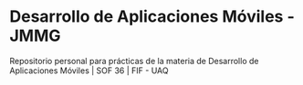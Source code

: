 # Desarrollo de Aplicaciones Móviles - JMMG
Repositorio personal para prácticas de la materia de Desarrollo de Aplicaciones Móviles | SOF 36 | FIF - UAQ
